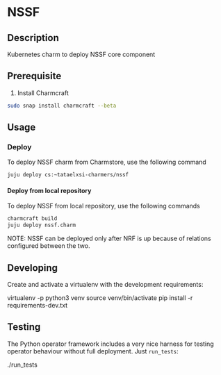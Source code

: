 <!--
 Copyright 2020 Tata Elxsi

 Licensed under the Apache License, Version 2.0 (the License); you may
 not use this file except in compliance with the License. You may obtain
 a copy of the License at

         http://www.apache.org/licenses/LICENSE-2.0

 Unless required by applicable law or agreed to in writing, software
 distributed under the License is distributed on an AS IS BASIS, WITHOUT
 WARRANTIES OR CONDITIONS OF ANY KIND, either express or implied. See the
 License for the specific language governing permissions and limitations
 under the License.

 For those usages not covered by the Apache License, Version 2.0 please
 contact: canonical@tataelxsi.onmicrosoft.com

 To get in touch with the maintainers, please contact:
 canonical@tataelxsi.onmicrosoft.com
-->

# NSSF

## Description

Kubernetes charm to deploy NSSF core component

## Prerequisite

1. Install Charmcraft

```bash
sudo snap install charmcraft --beta
```

## Usage

### Deploy

To deploy NSSF charm from Charmstore, use the following command

```bash
juju deploy cs:~tataelxsi-charmers/nssf
```

#### Deploy from local repository

To deploy NSSF from local repository, use the following commands

```bash
charmcraft build
juju deploy nssf.charm
```

NOTE: NSSF can be deployed only after NRF is up because of
      relations configured between the two.

## Developing

Create and activate a virtualenv with the development requirements:

   virtualenv -p python3 venv
   source venv/bin/activate
   pip install -r requirements-dev.txt

## Testing

The Python operator framework includes a very nice harness for testing
operator behaviour without full deployment. Just `run_tests`:

   ./run_tests

